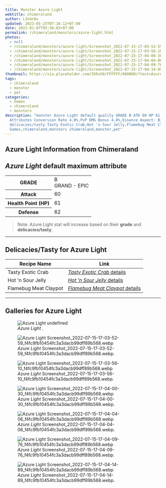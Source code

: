 ```yaml
---
title: Monster Azure Light
webtitle: chimeraland
author: L3n4r0x
updated: 2023-05-25T07:16:12+07:00
date: 2022-01-07T05:56:03+07:00
permalink: /chimeraland/monsters/azure-light.html
photos:
  - null
  - /chimeraland/monsters/azure-light/Screenshot_2022-07-15-17-03-52-59_f4fc9fb10454fc3a3dacb99dff89b568.webp
  - /chimeraland/monsters/azure-light/Screenshot_2022-07-15-17-03-56-10_f4fc9fb10454fc3a3dacb99dff89b568.webp
  - /chimeraland/monsters/azure-light/Screenshot_2022-07-15-17-04-00-30_f4fc9fb10454fc3a3dacb99dff89b568.webp
  - /chimeraland/monsters/azure-light/Screenshot_2022-07-15-17-04-04-06_f4fc9fb10454fc3a3dacb99dff89b568.webp
  - /chimeraland/monsters/azure-light/Screenshot_2022-07-15-17-04-09-76_f4fc9fb10454fc3a3dacb99dff89b568.webp
  - /chimeraland/monsters/azure-light/Screenshot_2022-07-15-17-04-14-89_f4fc9fb10454fc3a3dacb99dff89b568.webp
thumbnail: https://via.placeholder.com/550x50/FFFFFF/000000/?text=Azure Light
tags:
  - chimeraland
  - monster
  - pet
categories:
  - Games
  - chimeraland
  - monsters
description: "monster Azure Light default quality GRADE B ATK 60 HP 61 DEF 62
  Attributes Conversion Rate 4.0%,PvP DMG Bonus 4.8%,Essence Aspect: Billowings
  delicacies/tasty Tasty Exotic Crab,Hot 'n Sour Jelly,Flamebug Meat Claypot
  Games,chimeraland,monsters chimeraland,monster,pet"
---
```


<link
  rel="stylesheet"
  href="https://rawcdn.githack.com/dimaslanjaka/Web-Manajemen/870a349/css/bootstrap-5-3-0-alpha3-wrapper.css"
/>
<section id="bootstrap-wrapper">
  <div data-bs-theme="dark">
    <h2>Azure Light Information from Chimeraland</h2>
    <h2 id="attribute"><i>Azure Light</i> default maximum attribute</h2>
    <div class="row">
      <div class="col mb-2">
        <div class="card">
          <div class="card-body">
            <table>
              <tr>
                <th>GRADE</th>
                <td>B <br /><span class="text-purple">GRAND - EPIC</span></td>
              </tr>
              <tr>
                <th>Attack</th>
                <td>60</td>
              </tr>
              <tr>
                <th>Health Point (HP)</th>
                <td>61</td>
              </tr>
              <tr>
                <th>Defense</th>
                <td>62</td>
              </tr>
            </table>
          </div>
        </div>
      </div>
    </div>
    <blockquote class="bd-callout bd-callout-warning">
      Note: Azure Light stat will increase based on their <b>grade</b> and
      <b>delicacies/tasty</b>.
    </blockquote>
    <hr />
    <h2 id="delicacies">Delicacies/Tasty for Azure Light</h2>
    <div class="card">
      <div class="card-body">
        <div class="table-responsive">
          <table class="table table-striped">
            <thead>
              <tr>
                <th>Recipe Name</th>
                <th>Link</th>
              </tr>
            </thead>
            <tbody>
              <tr>
                <td>Tasty Exotic Crab</td>
                <td>
                  <a
                    href="#"
                    class="text-primary"
                    title="Click here to view recipe Tasty Exotic Crab details"
                    ><i>Tasty Exotic Crab</i> details</a
                  >
                </td>
              </tr>
              <tr>
                <td>Hot &#x27;n Sour Jelly</td>
                <td>
                  <a
                    href="https://www.webmanajemen.com/chimeraland/recipes/hot-n-sour-jelly.html"
                    class="text-primary"
                    title="Click here to view recipe Hot &#x27;n Sour Jelly details"
                    ><i>Hot &#x27;n Sour Jelly</i> details</a
                  >
                </td>
              </tr>
              <tr>
                <td>Flamebug Meat Claypot</td>
                <td>
                  <a
                    href="https://www.webmanajemen.com/chimeraland/recipes/flamebug-meat-claypot.html"
                    class="text-primary"
                    title="Click here to view recipe Flamebug Meat Claypot details"
                    ><i>Flamebug Meat Claypot</i> details</a
                  >
                </td>
              </tr>
            </tbody>
          </table>
        </div>
      </div>
    </div>
    <hr />
    <div id="gallery">
      <h2>Galleries for Azure Light</h2>
      <div class="row">
        <div class="col-lg-6 col-12">
          <figure>
            <img
              src="https://www.webmanajemen.com/undefined"
              alt="Azure Light undefined"
            />
            <figcaption style="word-wrap: break-word">
              <i>Azure Light</i> .
            </figcaption>
          </figure>
        </div>
        <div class="col-lg-6 col-12">
          <figure>
            <img
              src="https://www.webmanajemen.com/chimeraland/monsters/azure-light/Screenshot_2022-07-15-17-03-52-59_f4fc9fb10454fc3a3dacb99dff89b568.webp"
              alt="Azure Light Screenshot_2022-07-15-17-03-52-59_f4fc9fb10454fc3a3dacb99dff89b568.webp"
            />
            <figcaption style="word-wrap: break-word">
              <i>Azure Light</i>
              Screenshot_2022-07-15-17-03-52-59_f4fc9fb10454fc3a3dacb99dff89b568.webp.
            </figcaption>
          </figure>
        </div>
        <div class="col-lg-6 col-12">
          <figure>
            <img
              src="https://www.webmanajemen.com/chimeraland/monsters/azure-light/Screenshot_2022-07-15-17-03-56-10_f4fc9fb10454fc3a3dacb99dff89b568.webp"
              alt="Azure Light Screenshot_2022-07-15-17-03-56-10_f4fc9fb10454fc3a3dacb99dff89b568.webp"
            />
            <figcaption style="word-wrap: break-word">
              <i>Azure Light</i>
              Screenshot_2022-07-15-17-03-56-10_f4fc9fb10454fc3a3dacb99dff89b568.webp.
            </figcaption>
          </figure>
        </div>
        <div class="col-lg-6 col-12">
          <figure>
            <img
              src="https://www.webmanajemen.com/chimeraland/monsters/azure-light/Screenshot_2022-07-15-17-04-00-30_f4fc9fb10454fc3a3dacb99dff89b568.webp"
              alt="Azure Light Screenshot_2022-07-15-17-04-00-30_f4fc9fb10454fc3a3dacb99dff89b568.webp"
            />
            <figcaption style="word-wrap: break-word">
              <i>Azure Light</i>
              Screenshot_2022-07-15-17-04-00-30_f4fc9fb10454fc3a3dacb99dff89b568.webp.
            </figcaption>
          </figure>
        </div>
        <div class="col-lg-6 col-12">
          <figure>
            <img
              src="https://www.webmanajemen.com/chimeraland/monsters/azure-light/Screenshot_2022-07-15-17-04-04-06_f4fc9fb10454fc3a3dacb99dff89b568.webp"
              alt="Azure Light Screenshot_2022-07-15-17-04-04-06_f4fc9fb10454fc3a3dacb99dff89b568.webp"
            />
            <figcaption style="word-wrap: break-word">
              <i>Azure Light</i>
              Screenshot_2022-07-15-17-04-04-06_f4fc9fb10454fc3a3dacb99dff89b568.webp.
            </figcaption>
          </figure>
        </div>
        <div class="col-lg-6 col-12">
          <figure>
            <img
              src="https://www.webmanajemen.com/chimeraland/monsters/azure-light/Screenshot_2022-07-15-17-04-09-76_f4fc9fb10454fc3a3dacb99dff89b568.webp"
              alt="Azure Light Screenshot_2022-07-15-17-04-09-76_f4fc9fb10454fc3a3dacb99dff89b568.webp"
            />
            <figcaption style="word-wrap: break-word">
              <i>Azure Light</i>
              Screenshot_2022-07-15-17-04-09-76_f4fc9fb10454fc3a3dacb99dff89b568.webp.
            </figcaption>
          </figure>
        </div>
        <div class="col-lg-6 col-12">
          <figure>
            <img
              src="https://www.webmanajemen.com/chimeraland/monsters/azure-light/Screenshot_2022-07-15-17-04-14-89_f4fc9fb10454fc3a3dacb99dff89b568.webp"
              alt="Azure Light Screenshot_2022-07-15-17-04-14-89_f4fc9fb10454fc3a3dacb99dff89b568.webp"
            />
            <figcaption style="word-wrap: break-word">
              <i>Azure Light</i>
              Screenshot_2022-07-15-17-04-14-89_f4fc9fb10454fc3a3dacb99dff89b568.webp.
            </figcaption>
          </figure>
        </div>
      </div>
    </div>
  </div>
</section>